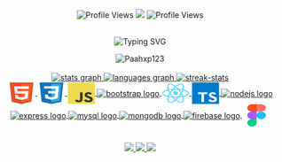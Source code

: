 <div style="text-align: center;">
    <img src="https://komarev.com/ghpvc/?username=Paahxp1230&color=blue&style=flat" alt="Profile Views">
    <a href="https://github.com/Paahxp123/"><img src="https://img.shields.io/github/followers/Paahxp123?color=%234CC61E&label=GitHub%20Followers%20%3A"/></a>
    <img src="http://views.whatilearened.today/views/github/Paahxp123/views.svg" alt="Profile Views">
</div>
<br />

<p align="center">
    <img src="https://readme-typing-svg.herokuapp.com?font=Caveat&weight=600&size=50&duration=3000&pause=1000&color=7CFC00&center=true&vCenter=true&repeat=true&width=900&lines=Ol%C3%A1!+Bem-vindo+ao+meu+perfil%3B+Sou+o+Jo%C3%A3o+Pedro" alt="Typing SVG">
</p>

<div align="center">
  <img src="https://github-profile-trophy.vercel.app/?username=Paahxp123&theme=darkhub&title=Followers,Issues,Star,Commit,Repository,Language,PullRequest&margin-w=15&margin-h=15&column=7" alt="Paahxp123" />
</div>

<br />
<div align="center">
  <a href="https://github.com/Paahxp123">
  <div align="center">
    <img src="https://github-readme-stats.vercel.app/api?hide_title=false&hide_rank=false&show_icons=true&include_all_commits=true&count_private=true&disable_animations=false&theme=radical&locale=en&hide_border=false&username=Paahxp123" height="150" alt="stats graph"  />
    <img src="https://github-readme-stats.vercel.app/api/top-langs?locale=en&hide_title=false&layout=compact&card_width=320&langs_count=5&theme=radical&hide_border=false&username=Paahxp123" height="150" alt="languages graph"  />
    <img src="https://github-readme-streak-stats.herokuapp.com/?user=Paahxp123&theme=radical&hide_border=false" alt="streak-stats" height="150"/>
  </div>
</div>

<div align="center">
    <img align="center" alt="João-HTML" height="40" width="50" src="https://raw.githubusercontent.com/devicons/devicon/master/icons/html5/html5-original.svg">
    <img align="center" alt="João-CSS" height="40" width="50" src="https://raw.githubusercontent.com/devicons/devicon/master/icons/css3/css3-original.svg">
    <img align="center" alt="João-Js" height="40" width="50" src="https://github.com/devicons/devicon/blob/master/icons/javascript/javascript-original.svg">
    <img align="center" alt="bootstrap logo"height="40" width="50" src="https://cdn.jsdelivr.net/gh/devicons/devicon/icons/bootstrap/bootstrap-original.svg" />
    <img align="center" alt="João-react" height="40" width="50" src="https://github.com/devicons/devicon/blob/master/icons/react/react-original.svg">
    <img align="center" alt="João-TS" height="40" width="50" src="https://github.com/devicons/devicon/blob/master/icons/typescript/typescript-original.svg">
    <img align="center" height="40" width="50" alt="nodejs logo" src="https://cdn.jsdelivr.net/gh/devicons/devicon/icons/nodejs/nodejs-original.svg" />
    <img align="center" height="40" width="50" alt="express logo" src="https://cdn.jsdelivr.net/gh/devicons/devicon/icons/express/express-original.svg" />
    <img align="center" height="40" width="50" alt="mysql logo" src="https://cdn.jsdelivr.net/gh/devicons/devicon/icons/mysql/mysql-original.svg" />
    <img align="center" height="40" width="50" alt="mongodb logo" src="https://cdn.jsdelivr.net/gh/devicons/devicon/icons/mongodb/mongodb-original.svg" />
    <img align="center" height="40" width="50" alt="firebase logo" src="https://cdn.jsdelivr.net/gh/devicons/devicon/icons/firebase/firebase-plain.svg" />
    <img align="center" height="40" width="50" alt="figma logo" src="https://github.com/devicons/devicon/blob/master/icons/figma/figma-original.svg" />
 </div>

 ##
  
<div align="center"> 
  <a href="https://instagram.com/_joaopfernandes_" target="_blank">
    <img src="https://img.shields.io/badge/-Instagram-%23E1306C?style=for-the-badge&logo=instagram&logoColor=white" target="_blank">
  </a>
  <a href="mailto:joaopedro2k2294@gmail.com" target="_blank">
    <img src="https://img.shields.io/badge/-Gmail-%23BB001B?style=for-the-badge&logo=gmail&logoColor=white" target="_blank">
  </a>
  <a href="https://www.linkedin.com/in/joão-pedro-fernandes-b0b107137/" target="_blank">
    <img src="https://img.shields.io/badge/-LinkedIn-%230A66C2?style=for-the-badge&logo=linkedin&logoColor=white" target="_blank">
  </a>
</div>

    
    

  
